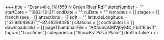 +++
title = "Evansville, IN (559 N Green River Rd)"
storeNumber = ""
startDate = "1982-12-21"
endDate = ""
cuDate = ""
remodels = []
stages = []
franchisees = []
attractions = []
sqft = ""
latitudeLongitude = ["37.98049637","-87.49298428"]
citations = []
contributors = []
downloadLinks = []
pageThumbnailFile = "AX4umpQMVj0yMC_Fb31R.avif"
tags = ["Locations"]
categories = ["ShowBiz Pizza Place"]
draft = false
+++
